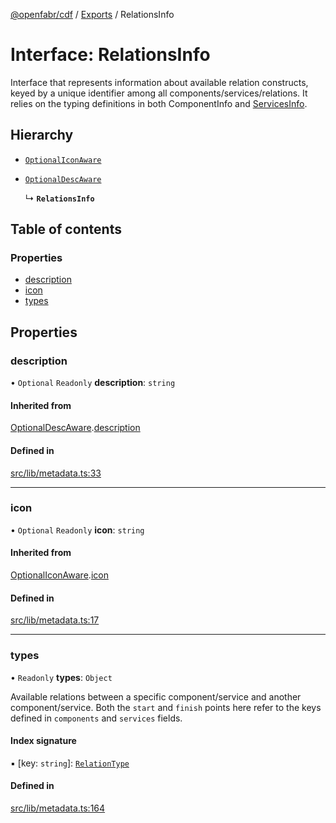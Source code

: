 [@openfabr/cdf](../README.md) / [Exports](../modules.md) / RelationsInfo

# Interface: RelationsInfo

Interface that represents information about available relation constructs, keyed by a unique identifier among all components/services/relations.
It relies on the typing definitions in both ComponentInfo and [ServicesInfo](ServicesInfo.md).

## Hierarchy

- [`OptionalIconAware`](OptionalIconAware.md)

- [`OptionalDescAware`](OptionalDescAware.md)

  ↳ **`RelationsInfo`**

## Table of contents

### Properties

- [description](RelationsInfo.md#description)
- [icon](RelationsInfo.md#icon)
- [types](RelationsInfo.md#types)

## Properties

### description

• `Optional` `Readonly` **description**: `string`

#### Inherited from

[OptionalDescAware](OptionalDescAware.md).[description](OptionalDescAware.md#description)

#### Defined in

[src/lib/metadata.ts:33](https://github.com/openfabr/cdf/blob/eefa4b7/core/typescript/src/lib/metadata.ts#L33)

___

### icon

• `Optional` `Readonly` **icon**: `string`

#### Inherited from

[OptionalIconAware](OptionalIconAware.md).[icon](OptionalIconAware.md#icon)

#### Defined in

[src/lib/metadata.ts:17](https://github.com/openfabr/cdf/blob/eefa4b7/core/typescript/src/lib/metadata.ts#L17)

___

### types

• `Readonly` **types**: `Object`

Available relations between a specific component/service and another component/service.
Both the `start` and `finish` points here refer to the keys defined in `components` and `services` fields.

#### Index signature

▪ [key: `string`]: [`RelationType`](RelationType.md)

#### Defined in

[src/lib/metadata.ts:164](https://github.com/openfabr/cdf/blob/eefa4b7/core/typescript/src/lib/metadata.ts#L164)
